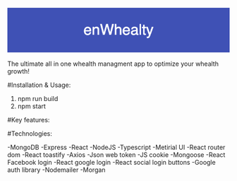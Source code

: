 ![enWhealty Header](assets/enWhealty.png "enWhealty header")

The ultimate all in one whealth managment app to optimize your whealth growth!

#Installation & Usage:
1. npm run build
2. npm start

#Key features:

#Technologies:

-MongoDB
-Express
-React
-NodeJS
-Typescript
-Metirial UI
-React router dom
-React toastify
-Axios
-Json web token
-JS cookie
-Mongoose
-React Facebook login
-React google login
-React social login buttons
-Google auth library
-Nodemailer
-Morgan